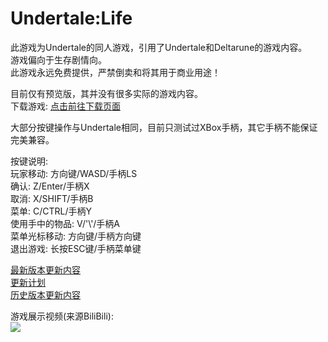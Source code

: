 # Undertale:Life

此游戏为Undertale的同人游戏，引用了Undertale和Deltarune的游戏内容。
<br/>
游戏偏向于生存剧情向。
<br/>
此游戏永远免费提供，严禁倒卖和将其用于商业用途！

目前仅有预览版，其并没有很多实际的游戏内容。<br/>
下载游戏: [点击前往下载页面](https://github.com/Hgnim/Undertale_Life/releases/latest)

大部分按键操作与Undertale相同，目前只测试过XBox手柄，其它手柄不能保证完美兼容。

按键说明:<br/>
玩家移动: 方向键/WASD/手柄LS<br/>
确认: Z/Enter/手柄X<br/>
取消: X/SHIFT/手柄B<br/>
菜单: C/CTRL/手柄Y<br/>
使用手中的物品: V/'\\'/手柄A<br/>
菜单光标移动: 方向键/手柄方向键<br/>
退出游戏: 长按ESC键/手柄菜单键

[最新版本更新内容](update_log/latest_version.md)<br/>
[更新计划](update_log/update_plan.md)<br/>
[历史版本更新内容](update_log/old_version.md)<br/>

游戏展示视频(来源BiliBili):<br/>
[![](https://i0.hdslb.com/bfs/archive/6755effa0d126eb43aa9a166937cc5a5f43b15bd.jpg@500w_300h)](https://www.bilibili.com/video/BV1TeHNerEUi)
